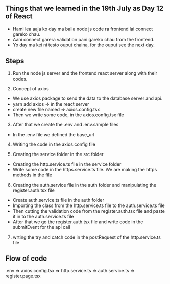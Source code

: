 ## Things that we learned in the 19th July as Day 12 of React
- Hami lea aaja ko day ma balla node js code ra frontend lai connect gareko chau.
- Aani connect garera validation pani gareko chau from the frontend.
- Yo day ma kei ni testo ouput chaina, for the ouput see the next day.

## Steps
1. Run the node js server and the frontend react server along with their codes.

2. Concept of axios
- We use axios package to send the data to the database server and api.
- yarn add axios => in the react server
- create new file named => axios.config.tsx
- Then we write some code, in the axios.config.tsx file

3. After that we create the .env and .env.sample files
- In the .env file we defined the base_url

4. Writing the code in the axios.config file

5. Creating the service folder in the src folder
- Creating the http.service.ts file in the service folder
- Write some code in the https.service.ts file. We are making the https methods in the file

6. Creating the auth.service file in the auth folder and manipulating the register.auth.tsx file
- Create auth.service.ts file in the auth folder
- Importing the class from the http.service.ts file to the auth.service.ts file
- Then cutting the validation code from the register.auth.tsx file and paste it in to the auth.service.ts file
- After that we go the register.auth.tsx file and write code in the submitEvent for the api call

7. wrting the try and catch code in the postRequest of the http.service.ts file

## Flow of code
.env => axios.config.tsx => http.service.ts => auth.service.ts => register.page.tsx
